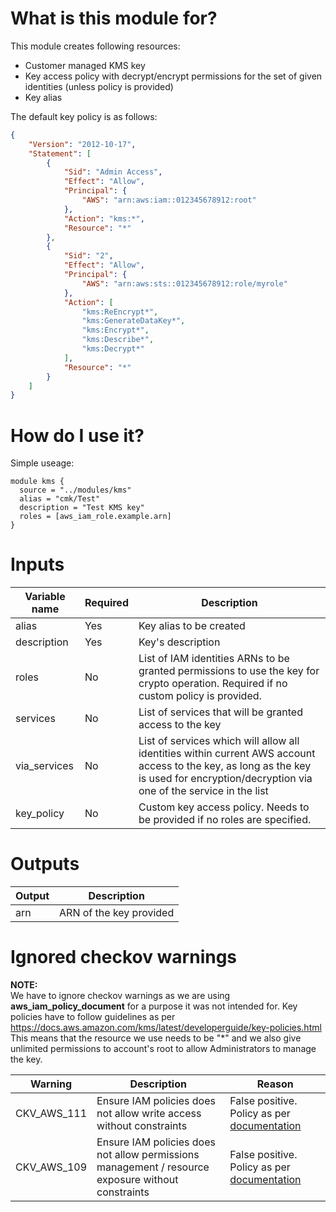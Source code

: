<!-- Copyright Amazon.com, Inc. or its affiliates. All Rights Reserved. -->
<!-- SPDX-License-Identifier: MIT-0 -->

# What is this module for?
This module creates following resources:
* Customer managed KMS key 
* Key access policy with decrypt/encrypt permissions for the set of given identities (unless policy is provided)
* Key alias

The default key policy is as follows:

```json
{
    "Version": "2012-10-17",
    "Statement": [
        {
            "Sid": "Admin Access",
            "Effect": "Allow",
            "Principal": {
                "AWS": "arn:aws:iam::012345678912:root"
            },
            "Action": "kms:*",
            "Resource": "*"
        },
        {
            "Sid": "2",
            "Effect": "Allow",
            "Principal": {
                "AWS": "arn:aws:sts::012345678912:role/myrole"
            },
            "Action": [
                "kms:ReEncrypt*",
                "kms:GenerateDataKey*",
                "kms:Encrypt*",
                "kms:Describe*",
                "kms:Decrypt*"
            ],
            "Resource": "*"
        }
    ]
}
```

# How do I use it?
Simple useage:

```hcl
module kms {
  source = "../modules/kms"
  alias = "cmk/Test"
  description = "Test KMS key"
  roles = [aws_iam_role.example.arn]
}
```
# Inputs
|Variable name|Required|Description|
|-------------|--------|-----------|
|alias|Yes|Key alias to be created|
|description|Yes|Key's description|
|roles|No|List of IAM identities ARNs to be granted permissions to use the key for crypto operation. Required if no custom policy is provided.|
|services|No|List of services that will be granted access to the key|
|via_services|No|List of services which will allow all identities within current AWS account access to the key, as long as the key is used for encryption/decryption via one of the service in the list|
|key_policy|No|Custom key access policy. Needs to be provided if no roles are specified.|
# Outputs
|Output|Description|
|---|---|
|arn|ARN of the key provided|

# Ignored checkov warnings

**NOTE:** <br>
We have to ignore checkov warnings as we are using **aws_iam_policy_document** for a purpose it was not intended for.
Key policies have to follow guidelines as per https://docs.aws.amazon.com/kms/latest/developerguide/key-policies.html
This means that the resource we use needs to be "*" and we also give unlimited permissions to account's root to allow 
Administrators to manage the key.

|Warning|Description|Reason|
|---|---|---|
|CKV_AWS_111|Ensure IAM policies does not allow write access without constraints|False positive. Policy as per [documentation](https://docs.aws.amazon.com/kms/latest/developerguide/key-policies.html)|
|CKV_AWS_109|Ensure IAM policies does not allow permissions management / resource exposure without constraints|False positive. Policy as per [documentation](https://docs.aws.amazon.com/kms/latest/developerguide/key-policies.html)|

